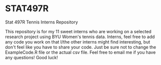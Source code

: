 # STAT497R
Stat 497R Tennis Interns Repository

This repository is for my 11 sweet interns who are working on a selected research project using BYU Women's tennis data. Interns, feel free to add any code you work on that I/the other interns might find interesting, but don't feel like you have to share your code. Just be sure not to change the ExampleCode.R file or the actual csv file. Feel free to email me if you have any questions! Good luck!